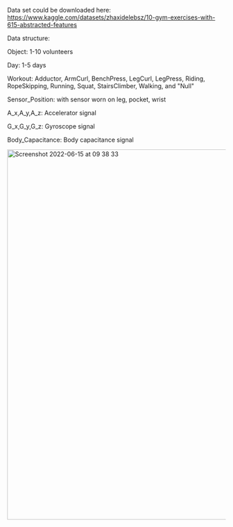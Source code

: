 
Data set could be downloaded here: 
https://www.kaggle.com/datasets/zhaxidelebsz/10-gym-exercises-with-615-abstracted-features

Data structure: 

Object: 1-10 volunteers

Day: 1-5 days

Workout: Adductor, ArmCurl, BenchPress, LegCurl, LegPress, Riding, RopeSkipping, Running, Squat, StairsClimber, Walking, and "Null"

Sensor_Position: with sensor worn on leg, pocket, wrist

A_x,A_y,A_z: Accelerator signal

G_x,G_y,G_z: Gyroscope signal 

Body_Capacitance: Body capacitance signal



<img width="853" alt="Screenshot 2022-06-15 at 09 38 33" src="https://user-images.githubusercontent.com/12549420/173771312-7ca6049e-f01d-4af1-9e7e-8a801a240fff.png">



